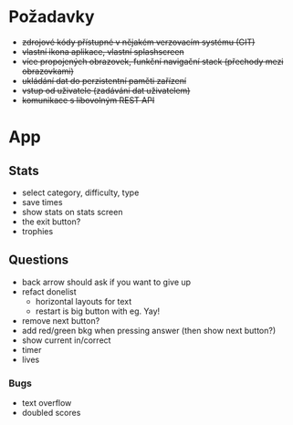 # Požadavky
* ~~zdrojové kódy přístupné v nějakém verzovacím systému (GIT)~~
* ~~vlastní ikona aplikace, vlastní splashscreen~~
* ~~více propojených obrazovek, funkční navigační stack (přechody mezi obrazovkami)~~
* ~~ukládání dat do perzistentní paměti zařízení~~
* ~~vstup od uživatele (zadávání dat uživatelem)~~
* ~~komunikace s libovolným REST API~~


# App

## Stats
* select category, difficulty, type
* save times
* show stats on stats screen
* the exit button?
* trophies

## Questions
* back arrow should ask if you want to give up
* refact donelist
  * horizontal layouts for text
  * restart is big button with eg. Yay!
* remove next button?
* add red/green bkg when pressing answer (then show next button?)
* show current in/correct
* timer
* lives

### Bugs
* text overflow
* doubled scores
